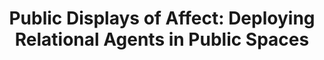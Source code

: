 ---
name: "Public Displays Of Affect Deploying Relational"
title: "Public Displays of Affect: Deploying Relational Agents in Public Spaces"
project: null
event: "CHI'08 Extended Abstracts."
authors:
- name: "Bickmore, T."
- name: "Pfeifer, L."
- name: "Schulman, D."
- name: "Perera, S."
- name: "Senanayake, C."
- name: "Nazmi, I."
year: 2008
resources:
- name: "CHI08-MOS"
  src: "CHI08-MOS.pdf"
external_url: null
draft: false
---